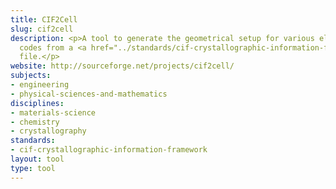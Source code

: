 ```yaml
---
title: CIF2Cell
slug: cif2cell
description: <p>A tool to generate the geometrical setup for various electronic structure
  codes from a <a href="../standards/cif-crystallographic-information-framework.html">CIF</a>
  file.</p>
website: http://sourceforge.net/projects/cif2cell/
subjects:
- engineering
- physical-sciences-and-mathematics
disciplines:
- materials-science
- chemistry
- crystallography
standards:
- cif-crystallographic-information-framework
layout: tool
type: tool
---
```


